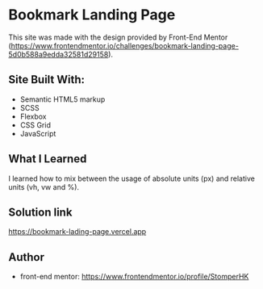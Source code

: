 # Bookmark Landing Page

This site was made with the design provided by Front-End Mentor (https://www.frontendmentor.io/challenges/bookmark-landing-page-5d0b588a9edda32581d29158).

## Site Built With:

- Semantic HTML5 markup
- SCSS
- Flexbox
- CSS Grid
- JavaScript

## What I Learned

I learned how to mix between the usage of absolute units (px) and relative units (vh, vw and %).

## Solution link

https://bookmark-lading-page.vercel.app 

## Author

- front-end mentor: https://www.frontendmentor.io/profile/StomperHK

